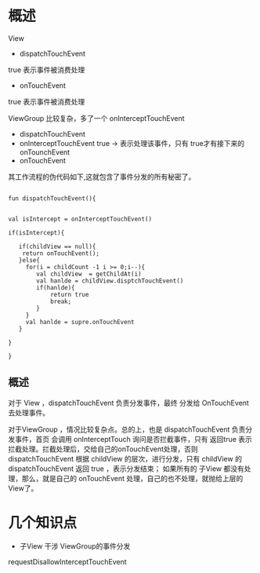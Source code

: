 # 概述

View 

- dispatchTouchEvent

true 表示事件被消费处理
- onTouchEvent

true 表示事件被消费处理


ViewGroup 比较复杂，多了一个  onInterceptTouchEvent

- dispatchTouchEvent
 - onInterceptTouchEvent
true -> 表示处理该事件，只有 true才有接下来的 onTounchEvent
 - onTouchEvent


其工作流程的伪代码如下,这就包含了事件分发的所有秘密了。

````

fun dispatchTouchEvent(){
   

val isIntercept = onInterceptTouchEvent()

if(isIntercept){

   if(childView == null){
    return onTouchEvent();
   }else{
     for(i = childCount -1 i >= 0;i--){
        val childView  = getChildAt(i)
        val hanlde = childView.disptchTouchEvent()
        if(hanlde){
            return true
            break;
        }
     }
     val hanlde = supre.onTouchEvent
   }

}

}
````

## 概述

对于 View ，dispatchTouchEvent 负责分发事件，最终 分发给 OnTouchEvent去处理事件。



对于ViewGroup ，情况比较复杂点。总的上，也是  dispatchTouchEvent 负责分发事件，首页 会调用 onInterceptTouch 询问是否拦截事件，只有 返回true 表示拦截处理。拦截处理后，交给自己的onTouchEvent处理，否则 dispatchTouchEvent 根据 childView 的层次，进行分发，只有 childView 的 dispatchTouchEvent 返回 true ，表示分发结束； 如果所有的 子View 都没有处理，那么，就是自己的 onTouchEvent 处理，自己的也不处理，就抛给上层的View了。

# 几个知识点

- 子View 干涉 ViewGroup的事件分发

requestDisallowInterceptTouchEvent